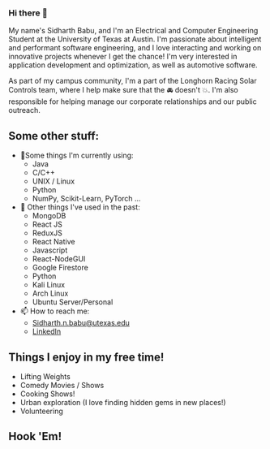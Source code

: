 
### Hi there 👋
My name's Sidharth Babu, and I'm an Electrical and Computer Engineering Student at the University of Texas at Austin. I'm passionate about intelligent and performant software engineering, and I love interacting and working on innovative projects whenever I get the chance! I'm very interested in application development and optimization, as well as automotive software. 

As part of my campus community, I'm a part of the Longhorn Racing Solar Controls team, where I help make sure that the :oncoming_automobile: doesn't :collision:. I'm also responsible for helping manage our corporate relationships and our public outreach.

## Some other stuff:
- 🌱Some things I'm currently using:
  - Java
  - C/C++
  - UNIX / Linux
  - Python
  - NumPy, Scikit-Learn, PyTorch ...
- :brain: Other things I've used in the past: 
  - MongoDB
  - React JS
  - ReduxJS
  - React Native
  - Javascript
  - React-NodeGUI
  - Google Firestore
  - Python
  - Kali Linux
  - Arch Linux
  - Ubuntu Server/Personal
- 📫 How to reach me:
  - Sidharth.n.babu@utexas.edu
  - [LinkedIn](https://www.linkedin.com/in/sidharth-babu-941058192)

## Things I enjoy in my free time!
- Lifting Weights
- Comedy Movies / Shows
- Cooking Shows!
- Urban exploration (I love finding hidden gems in new places!)
- Volunteering 

## Hook 'Em!
